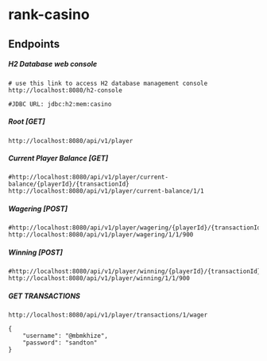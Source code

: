 # rank-casino

## Endpoints

##### H2 Database web console
```shell script
# use this link to access H2 database management console
http://localhost:8080/h2-console

#JDBC URL: jdbc:h2:mem:casino
```

##### Root [GET]
```shell script
http://localhost:8080/api/v1/player
```

##### Current Player Balance [GET]
```shell script
#http://localhost:8080/api/v1/player/current-balance/{playerId}/{transactionId}
http://localhost:8080/api/v1/player/current-balance/1/1
```

##### Wagering [POST]
```shell script
#http://localhost:8080/api/v1/player/wagering/{playerId}/{transactionId}/wagerAmount
http://localhost:8080/api/v1/player/wagering/1/1/900
```

##### Winning [POST]
```shell script
#http://localhost:8080/api/v1/player/winning/{playerId}/{transactionId}/winAmount
http://localhost:8080/api/v1/player/winning/1/1/900
```

##### GET TRANSACTIONS
```shell script
http://localhost:8080/api/v1/player/transactions/1/wager
```
```shell script
{
    "username": "@mbmkhize",
    "password": "sandton"
}
```